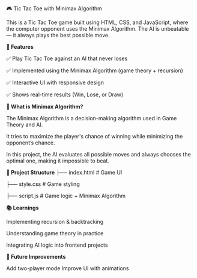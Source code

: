 🎮 Tic Tac Toe with Minimax Algorithm

This is a Tic Tac Toe game built using HTML, CSS, and JavaScript, where the computer opponent uses the Minimax Algorithm. The AI is unbeatable — it always plays the best possible move.

**🚀 Features**

✅ Play Tic Tac Toe against an AI that never loses

✅ Implemented using the Minimax Algorithm (game theory + recursion)

✅ Interactive UI with responsive design

✅ Shows real-time results (Win, Lose, or Draw)

**🧠 What is Minimax Algorithm?**

The Minimax Algorithm is a decision-making algorithm used in Game Theory and AI.

It tries to maximize the player's chance of winning while minimizing the opponent’s chance.

In this project, the AI evaluates all possible moves and always chooses the optimal one, making it impossible to beat.

**📂 Project Structure**
├── index.html   # Game UI

├── style.css    # Game styling

├── script.js    # Game logic + Minimax Algorithm



**📚 Learnings**

Implementing recursion & backtracking

Understanding game theory in practice

Integrating AI logic into frontend projects

**🌟 Future Improvements**

Add two-player mode
Improve UI with animations

